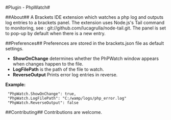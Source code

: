 #Plugin - PhpWatch#

##About##
A Brackets IDE extension which watches a php log and outputs log entries to a brackets panel. The extension uses Node.js's Tail command to monitoring, see : git://github.com/lucagrulla/node-tail.git. The panel is set to pop-up by default when there is a new entry.


##Preferences##
Preferences are stored in the brackets.json file as default settings.

* **ShowOnChange** determines whether the PhPWatch window appears when changes happen to the file.
* **LogFilePath** is the path of the file to watch.
* **ReverseOutput** Prints error log entries in reverse.

**Example:**

	 "PhpWatch.ShowOnChange": true,
	 "PhpWatch.LogFilePath": "C:/wamp/logs/php_error.log"
	 "PhpWatch.ReverseOutput": false

##Contributing##
Contributions are welcome.
